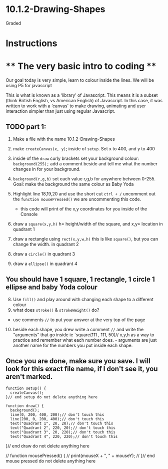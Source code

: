 # 10.1.2-Drawing-Shapes
Graded
# Instructions  

 # ** The very basic intro to coding **

  Our goal today is very simple, learn to colour inside the lines. We will be using P5 for javascript 
  
This is what is known as a ‘library’ of Javascript. This means it is a subset (think British English, vs American English) of Javascript. In this case, it was written to work with a ‘canvas’ to make drawing, animating and user interaction simpler than just using regular Javascript.


  
  ## TODO part 1:
  1. Make a file with the name 10.1.2-Drawing-Shapes

  2. make `createCanvas(x, y)`; inside of `setup`. Set x to 400, and y to 400
  3. inside of the `draw` curly brackets set your background colour: `background(255);`  add a comment beside and tell me what the number changes in for your background.
  4.  `background(r,g,b)` set each value r,g,b for anywhere between 0-255. 
        Goal: make the background the same colour as Baby Yoda

  5. Highlight line 18,19,20 and use the short cut `ctrl + /` uncomment out the `function mousePressed()` we are uncommenting this code. 
        - this code will print of the x,y coordinates for you inside of the Console
  5. draw a `square(x,y,h)` h= height/width of the square, and x,y= location in quadrant 1
  6. draw a rectangle using `rect(x,y,w,h)` this is like `square()`, but you can change the width. in quadrant 2
  7. draw a `circle()` in quadrant 3
  8. draw a `ellipse()` in quadrant 4


## You should have 1 square, 1 rectangle, 1 circle 1 ellipse and baby Yoda colour
  
  8. Use `fill()` and play around with changing each shape to a different colour 
  9. what does `stroke()` & `strokeWeight()` do?
  - use comments `//` to put your answer at the very top of the page
  10. beside each shape, you drew write a comment `//` and write the "arguments" that go inside ie `square(111 , 111, 50)// x,y,h as a way to practice and remember what each number does.
    - arguments are just another name for the numbers you put inside each shape. 

## Once you are done, make sure you save. I will look for this exact file name, if I don't see it, you aren't marked. 

```
function setup() {
  createCanvas();
}// end setup do not delete anything here

function draw() {
  background();
  line(0, 200, 400, 200);// don't touch this
  line(200, 0, 200, 400);// don't touch this
  text("Quadrant 1", 20, 20);// don't touch this
  text("Quadrant 2", 220, 20);// don't touch this
  text("Quadrant 3", 20, 220);// don't touch this
  text("Quadrant 4", 220, 220);// don't touch this

```
  
}// end draw do not delete anything here

// function mousePressed() {
//   print(mouseX + ",   " + mouseY);
// }// end mouse pressed do not delete anything here

